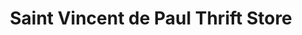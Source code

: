 ---
title: "Saint Vincent de Paul Thrift Store"
url: /lancaster/saint-vincent-de-paul-thrift-store/
shop: Gebrauchtwaren
---